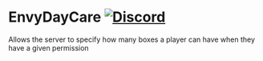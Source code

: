 # EnvyDayCare [![Discord](https://img.shields.io/discord/831966641586831431)](https://discord.gg/7vqgtrjDGw)

Allows the server to specify how many boxes a player can have when they
have a given permission